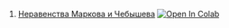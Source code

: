 1. [Неравенства Маркова и Чебышева](https://mathmechterver.github.io/stat2022/prac01/prac.html) [![Open In Colab](https://colab.research.google.com/assets/colab-badge.svg)](https://colab.research.google.com/github/mathmechterver/stat2022/blob/master/prac01/prac.ipynb)